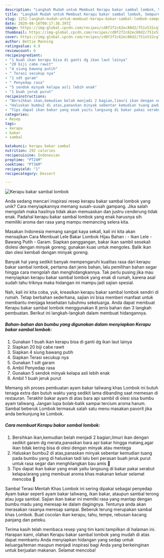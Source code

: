```yaml
---
description: "Langkah Mudah untuk Membuat Kerapu bakar sambal lombok, Sempurna"
title: "Langkah Mudah untuk Membuat Kerapu bakar sambal lombok, Sempurna"
slug: 1252-langkah-mudah-untuk-membuat-kerapu-bakar-sambal-lombok-sempurna
date: 2020-08-16T00:17:38.397Z
image: https://img-global.cpcdn.com/recipes/cd0f2f2c62ec80d2/751x532cq70/kerapu-bakar-sambal-lombok-foto-resep-utama.jpg
thumbnail: https://img-global.cpcdn.com/recipes/cd0f2f2c62ec80d2/751x532cq70/kerapu-bakar-sambal-lombok-foto-resep-utama.jpg
cover: https://img-global.cpcdn.com/recipes/cd0f2f2c62ec80d2/751x532cq70/kerapu-bakar-sambal-lombok-foto-resep-utama.jpg
author: Bettie Manning
ratingvalue: 4.9
reviewcount: 6
recipeingredient:
- "1 buah ikan kerapu bisa di ganti dg ikan laut lainya"
- "20 biji cabe rawit"
- "4 siung bawang putih"
- " Terasi secukup nya"
- "1 sdt garam"
- " Penyedap rasa"
- "5 sendok minyak kelapa asli lebih enak"
- "1 buah jeruk purut"
recipeinstructions:
- "Bersihkan ikan,kemudian belah menjadi 2 bagian,limuri ikan dengan sedikit garam dg merata,panaskan bara api bakar hingga matang,agar ikan tidak kering bisa di olesi dengan minyak atau mentega"
- "Haluskan bumbu2 di atas,panaskan minyak sebentar kemudian tuang pada bumbu yang di haluskan tadi lalu beri perasan buah jeruk purut untuk rasa segar dan menghilangkan bau amis 🤗"
- "Tips dapat ikan bakar yang enak yaitu langsung di bakar pakai serabut kelapa/arang yang membuat aroma khas makanan keluar selamat mencoba 🤗"
categories:
- Resep
tags:
- kerapu
- bakar
- sambal

katakunci: kerapu bakar sambal 
nutrition: 292 calories
recipecuisine: Indonesian
preptime: "PT24M"
cooktime: "PT36M"
recipeyield: "1"
recipecategory: Dessert

---
```



![Kerapu bakar sambal lombok](https://img-global.cpcdn.com/recipes/cd0f2f2c62ec80d2/751x532cq70/kerapu-bakar-sambal-lombok-foto-resep-utama.jpg)

Anda sedang mencari inspirasi resep kerapu bakar sambal lombok yang unik? Cara menyiapkannya memang susah-susah gampang. Jika salah mengolah maka hasilnya tidak akan memuaskan dan justru cenderung tidak enak. Padahal kerapu bakar sambal lombok yang enak harusnya sih memiliki aroma dan rasa yang mampu memancing selera kita.

Masakan Indonesia memang sangat kaya sekali, kali ini kita akan mensajikan Cara Membuat Lele Bakar Lombok Hijau Bahan : - Ikan Lele - Bawang Putih - Garam. Siapkan panggangan, bakar ikan sambil sesekali diolesi dengan minyak goreng; gunakan kuas untuk mengoles. Balik ikan dan olesi kembali dengan minyak goreng.

Banyak hal yang sedikit banyak mempengaruhi kualitas rasa dari kerapu bakar sambal lombok, pertama dari jenis bahan, lalu pemilihan bahan segar hingga cara mengolah dan menghidangkannya. Tak perlu pusing jika mau menyiapkan kerapu bakar sambal lombok yang enak di rumah, karena asal sudah tahu triknya maka hidangan ini mampu jadi sajian spesial.


Nah, kali ini kita coba, yuk, kreasikan kerapu bakar sambal lombok sendiri di rumah. Tetap berbahan sederhana, sajian ini bisa memberi manfaat untuk membantu menjaga kesehatan tubuhmu sekeluarga. Anda dapat membuat Kerapu bakar sambal lombok menggunakan 8 jenis bahan dan 3 langkah pembuatan. Berikut ini langkah-langkah dalam membuat hidangannya.

<!--inarticleads1-->

##### Bahan-bahan dan bumbu yang digunakan dalam menyiapkan Kerapu bakar sambal lombok:

1. Gunakan 1 buah ikan kerapu bisa di ganti dg ikan laut lainya
1. Siapkan 20 biji cabe rawit
1. Siapkan 4 siung bawang putih
1. Siapkan  Terasi secukup nya
1. Gunakan 1 sdt garam
1. Ambil  Penyedap rasa
1. Gunakan 5 sendok minyak kelapa asli lebih enak
1. Ambil 1 buah jeruk purut


Memang sih proses pembuatan ayam bakar taliwang khas Lombok ini butuh tenaga extra dan butuh waktu yang sedikit lama dibanding saat memesan di restauran. Terakhir bakar ayam di atas bara api sambil di olesi sisa bumbu ayam taliwang. Jangan lupa bolak-balik sampai tercium aroma harum. Sambal beberuk Lombok termasuk salah satu menu masakan pavorit jika anda berkunjung ke Lombok. 

<!--inarticleads2-->

##### Cara membuat Kerapu bakar sambal lombok:

1. Bersihkan ikan,kemudian belah menjadi 2 bagian,limuri ikan dengan sedikit garam dg merata,panaskan bara api bakar hingga matang,agar ikan tidak kering bisa di olesi dengan minyak atau mentega
1. Haluskan bumbu2 di atas,panaskan minyak sebentar kemudian tuang pada bumbu yang di haluskan tadi lalu beri perasan buah jeruk purut untuk rasa segar dan menghilangkan bau amis 🤗
1. Tips dapat ikan bakar yang enak yaitu langsung di bakar pakai serabut kelapa/arang yang membuat aroma khas makanan keluar selamat mencoba 🤗


Sambal Terasi Mentah Khas Lombok ini sering dipakai sebagai penyedap Ayam bakar seperti ayam bakar taliwang, ikan bakar, ataupun sambal terong atau juga sambal. Sajian ikan bakar ini memilki rasa yang mantap dengan bumbu madu yang meresap ke dalam dagingnya. Tentunya anda akan merasakan rasanya meresap sampai. Beberuk terung merupakan sambal khas Lombok. Buat cocolan ikan kerapu, tahu, tempe, rebusan kacang panjang dan peteku. 

Terima kasih telah membaca resep yang tim kami tampilkan di halaman ini. Harapan kami, olahan Kerapu bakar sambal lombok yang mudah di atas dapat membantu Anda menyiapkan hidangan yang sedap untuk keluarga/teman maupun menjadi inspirasi bagi Anda yang berkeinginan untuk berjualan makanan. Selamat mencoba!
